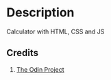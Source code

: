 # Description

Calculator with HTML, CSS and JS

## Credits

1. [The Odin Project](https://www.theodinproject.com/)
